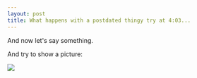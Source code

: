 ```yaml
---
layout: post
title: What happens with a postdated thingy try at 4:03...
---
```

And now let's say something.

And try to show a picture:

<p> <img src="https://dl.dropboxusercontent.com/s/0brim8y201nqc7d/IMG_20180419_113444.jpg?dl=0"> <p>
